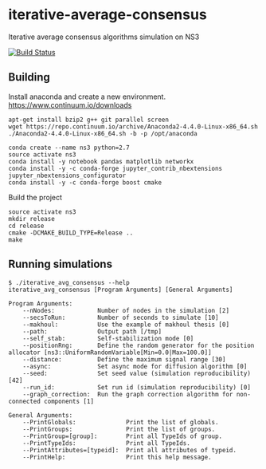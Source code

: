# iterative-average-consensus
Iterative average consensus algorithms simulation on NS3

[![Build Status](https://travis-ci.org/lmatthieu/distributed-average-consensus.svg?branch=master)](https://travis-ci.org/lmatthieu/distributed-average-consensus)

## Building

Install anaconda and create a new environment.
https://www.continuum.io/downloads

```
apt-get install bzip2 g++ git parallel screen
wget https://repo.continuum.io/archive/Anaconda2-4.4.0-Linux-x86_64.sh
./Anaconda2-4.4.0-Linux-x86_64.sh -b -p /opt/anaconda

conda create --name ns3 python=2.7
source activate ns3
conda install -y notebook pandas matplotlib networkx
conda install -y -c conda-forge jupyter_contrib_nbextensions jupyter_nbextensions_configurator
conda install -y -c conda-forge boost cmake
```

Build the project

```
source activate ns3
mkdir release
cd release
cmake -DCMAKE_BUILD_TYPE=Release ..
make
```

## Running simulations

```
$ ./iterative_avg_consensus --help
iterative_avg_consensus [Program Arguments] [General Arguments]

Program Arguments:
    --nNodes:            Number of nodes in the simulation [2]
    --secsToRun:         Number of seconds to simulate [10]
    --makhoul:           Use the example of makhoul thesis [0]
    --path:              Output path [/tmp]
    --self_stab:         Self-stabilization mode [0]
    --positionRng:       Define the random generator for the position allocator [ns3::UniformRandomVariable[Min=0.0|Max=100.0]]
    --distance:          Define the maximum signal range [30]
    --async:             Set async mode for diffusion algorithm [0]
    --seed:              Set seed value (simulation reproducibility) [42]
    --run_id:            Set run id (simulation reproducibility) [0]
    --graph_correction:  Run the graph correction algorithm for non-connected components [1]

General Arguments:
    --PrintGlobals:              Print the list of globals.
    --PrintGroups:               Print the list of groups.
    --PrintGroup=[group]:        Print all TypeIds of group.
    --PrintTypeIds:              Print all TypeIds.
    --PrintAttributes=[typeid]:  Print all attributes of typeid.
    --PrintHelp:                 Print this help message.
```

